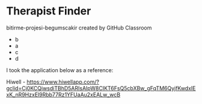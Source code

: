 # Therapist Finder
bitirme-projesi-begumscakir created by GitHub Classroom

* b
* a
* c
* d

I took the application below as a reference:

Hiwell - https://www.hiwellapp.com/?gclid=Cj0KCQjwsdiTBhD5ARIsAIpW8CIKT6FsQ5cbXBw_gFqTM6QyjfKwdxIExK_nR9HzxEl9Rbb77Rz1YFUaAu2xEALw_wcB
